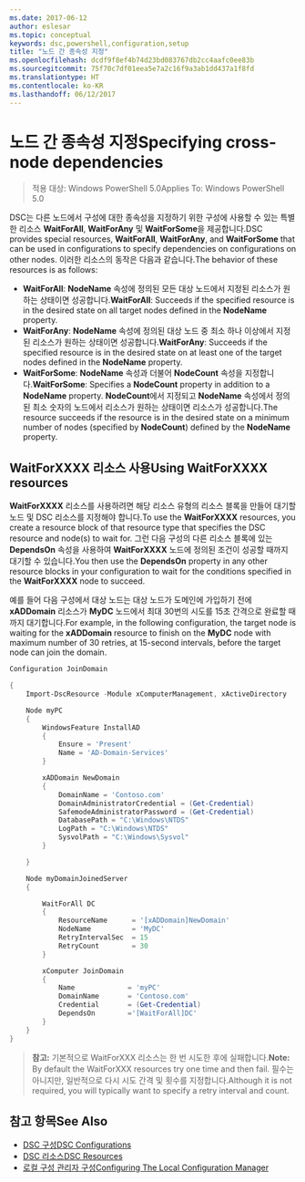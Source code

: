```yaml
---
ms.date: 2017-06-12
author: eslesar
ms.topic: conceptual
keywords: dsc,powershell,configuration,setup
title: "노드 간 종속성 지정"
ms.openlocfilehash: dcdf9f8ef4b74d23bd083767db2cc4aafc0ee83b
ms.sourcegitcommit: 75f70c7df01eea5e7a2c16f9a3ab1dd437a1f8fd
ms.translationtype: HT
ms.contentlocale: ko-KR
ms.lasthandoff: 06/12/2017
---
```

# <a name="specifying-cross-node-dependencies"></a><span data-ttu-id="82daa-103">노드 간 종속성 지정</span><span class="sxs-lookup"><span data-stu-id="82daa-103">Specifying cross-node dependencies</span></span>

> <span data-ttu-id="82daa-104">적용 대상: Windows PowerShell 5.0</span><span class="sxs-lookup"><span data-stu-id="82daa-104">Applies To: Windows PowerShell 5.0</span></span>

<span data-ttu-id="82daa-105">DSC는 다른 노드에서 구성에 대한 종속성을 지정하기 위한 구성에 사용할 수 있는 특별한 리소스 **WaitForAll**, **WaitForAny** 및 **WaitForSome**을 제공합니다.</span><span class="sxs-lookup"><span data-stu-id="82daa-105">DSC provides special resources, **WaitForAll**, **WaitForAny**, and **WaitForSome** that can be used in configurations to specify dependencies on configurations on other nodes.</span></span> <span data-ttu-id="82daa-106">이러한 리소스의 동작은 다음과 같습니다.</span><span class="sxs-lookup"><span data-stu-id="82daa-106">The behavior of these resources is as follows:</span></span>

* <span data-ttu-id="82daa-107">**WaitForAll**: **NodeName** 속성에 정의된 모든 대상 노드에서 지정된 리소스가 원하는 상태이면 성공합니다.</span><span class="sxs-lookup"><span data-stu-id="82daa-107">**WaitForAll**: Succeeds if the specified resource is in the desired state on all target nodes defined in the **NodeName** property.</span></span>
* <span data-ttu-id="82daa-108">**WaitForAny**: **NodeName** 속성에 정의된 대상 노드 중 최소 하나 이상에서 지정된 리소스가 원하는 상태이면 성공합니다.</span><span class="sxs-lookup"><span data-stu-id="82daa-108">**WaitForAny**: Succeeds if the specified resource is in the desired state on at least one of the target nodes defined in the **NodeName** property.</span></span>
* <span data-ttu-id="82daa-109">**WaitForSome**: **NodeName** 속성과 더불어 **NodeCount** 속성을 지정합니다.</span><span class="sxs-lookup"><span data-stu-id="82daa-109">**WaitForSome**: Specifies a **NodeCount** property in addition to a **NodeName** property.</span></span> <span data-ttu-id="82daa-110">**NodeCount**에서 지정되고 **NodeName** 속성에서 정의된 최소 숫자의 노드에서 리소스가 원하는 상태이면 리소스가 성공합니다.</span><span class="sxs-lookup"><span data-stu-id="82daa-110">The resource succeeds if the resource is in the desired state on a minimum number of nodes (specified by **NodeCount**) defined by the **NodeName** property.</span></span> 

## <a name="using-waitforxxxx-resources"></a><span data-ttu-id="82daa-111">WaitForXXXX 리소스 사용</span><span class="sxs-lookup"><span data-stu-id="82daa-111">Using WaitForXXXX resources</span></span>

<span data-ttu-id="82daa-112">**WaitForXXXX** 리소스를 사용하려면 해당 리소스 유형의 리소스 블록을 만들어 대기할 노드 및 DSC 리소스를 지정해야 합니다.</span><span class="sxs-lookup"><span data-stu-id="82daa-112">To use the **WaitForXXXX** resources, you create a resource block of that resource type that specifies the DSC resource and node(s) to wait for.</span></span> <span data-ttu-id="82daa-113">그런 다음 구성의 다른 리소스 블록에 있는 **DependsOn** 속성을 사용하여 **WaitForXXXX** 노드에 정의된 조건이 성공할 때까지 대기할 수 있습니다.</span><span class="sxs-lookup"><span data-stu-id="82daa-113">You then use the **DependsOn** property in any other resource blocks in your configuration to wait for the conditions specified in the **WaitForXXXX** node to succeed.</span></span>

<span data-ttu-id="82daa-114">예를 들어 다음 구성에서 대상 노드는 대상 노드가 도메인에 가입하기 전에 **xADDomain** 리소스가 **MyDC** 노드에서 최대 30번의 시도를 15초 간격으로 완료할 때까지 대기합니다.</span><span class="sxs-lookup"><span data-stu-id="82daa-114">For example, in the following configuration, the target node is waiting for the **xADDomain** resource to finish on the **MyDC** node with maximum number of 30 retries, at 15-second intervals, before the target node can join the domain.</span></span>

```powershell
Configuration JoinDomain

{
    Import-DscResource -Module xComputerManagement, xActiveDirectory

    Node myPC
    {
        WindowsFeature InstallAD
        {
            Ensure = 'Present' 
            Name = 'AD-Domain-Services' 
        }

        xADDomain NewDomain 
        { 
            DomainName = 'Contoso.com'            
            DomainAdministratorCredential = (Get-Credential)
            SafemodeAdministratorPassword = (Get-Credential)
            DatabasePath = "C:\Windows\NTDS"
            LogPath = "C:\Windows\NTDS"
            SysvolPath = "C:\Windows\Sysvol"
        }

    }

    Node myDomainJoinedServer
    {

        WaitForAll DC
        {
            ResourceName      = '[xADDomain]NewDomain'
            NodeName          = 'MyDC'
            RetryIntervalSec  = 15
            RetryCount        = 30
        }

        xComputer JoinDomain
        {
            Name             = 'myPC'
            DomainName       = 'Contoso.com'
            Credential       = (Get-Credential)
            DependsOn        ='[WaitForAll]DC'
        }
    }
}
```

><span data-ttu-id="82daa-115">**참고:** 기본적으로 WaitForXXX 리소스는 한 번 시도한 후에 실패합니다.</span><span class="sxs-lookup"><span data-stu-id="82daa-115">**Note:** By default the WaitForXXX resources try one time and then fail.</span></span> <span data-ttu-id="82daa-116">필수는 아니지만, 일반적으로 다시 시도 간격 및 횟수를 지정합니다.</span><span class="sxs-lookup"><span data-stu-id="82daa-116">Although it is not required, you will typically want to specify a retry interval and count.</span></span>

## <a name="see-also"></a><span data-ttu-id="82daa-117">참고 항목</span><span class="sxs-lookup"><span data-stu-id="82daa-117">See Also</span></span>
* [<span data-ttu-id="82daa-118">DSC 구성</span><span class="sxs-lookup"><span data-stu-id="82daa-118">DSC Configurations</span></span>](configurations.md)
* [<span data-ttu-id="82daa-119">DSC 리소스</span><span class="sxs-lookup"><span data-stu-id="82daa-119">DSC Resources</span></span>](resources.md)
* [<span data-ttu-id="82daa-120">로컬 구성 관리자 구성</span><span class="sxs-lookup"><span data-stu-id="82daa-120">Configuring The Local Configuration Manager</span></span>](metaConfig.md)

